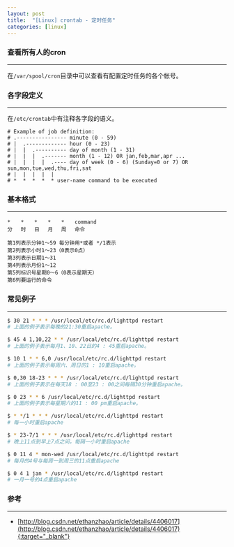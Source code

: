 ```yaml
---
layout: post
title:  "[Linux] crontab - 定时任务"
categories: [linux]
---
```


### 查看所有人的cron
---------------------------

在`/var/spool/cron`目录中可以查看有配置定时任务的各个帐号。


### 各字段定义
---------------------------

在`/etc/crontab`中有注释各字段的语义。

```
# Example of job definition:
# .---------------- minute (0 - 59)
# |  .------------- hour (0 - 23)
# |  |  .---------- day of month (1 - 31)
# |  |  |  .------- month (1 - 12) OR jan,feb,mar,apr ...
# |  |  |  |  .---- day of week (0 - 6) (Sunday=0 or 7) OR sun,mon,tue,wed,thu,fri,sat
# |  |  |  |  |
# *  *  *  *  * user-name command to be executed
```

### 基本格式
---------------------------

```
*　　*　　*　　*　　*　　command
分　 时　 日　 月　 周　 命令

第1列表示分钟1～59 每分钟用*或者 */1表示
第2列表示小时1～23（0表示0点）
第3列表示日期1～31
第4列表示月份1～12
第5列标识号星期0～6（0表示星期天）
第6列要运行的命令
```

### 常见例子
---------------------------

```bash
$ 30 21 * * * /usr/local/etc/rc.d/lighttpd restart
# 上面的例子表示每晚的21:30重启apache。

$ 45 4 1,10,22 * * /usr/local/etc/rc.d/lighttpd restart
# 上面的例子表示每月1、10、22日的4 : 45重启apache。

$ 10 1 * * 6,0 /usr/local/etc/rc.d/lighttpd restart
# 上面的例子表示每周六、周日的1 : 10重启apache。

$ 0,30 18-23 * * * /usr/local/etc/rc.d/lighttpd restart
# 上面的例子表示在每天18 : 00至23 : 00之间每隔30分钟重启apache。

$ 0 23 * * 6 /usr/local/etc/rc.d/lighttpd restart
# 上面的例子表示每星期六的11 : 00 pm重启apache。

$ * */1 * * * /usr/local/etc/rc.d/lighttpd restart
# 每一小时重启apache

$ * 23-7/1 * * * /usr/local/etc/rc.d/lighttpd restart
# 晚上11点到早上7点之间，每隔一小时重启apache

$ 0 11 4 * mon-wed /usr/local/etc/rc.d/lighttpd restart
# 每月的4号与每周一到周三的11点重启apache

$ 0 4 1 jan * /usr/local/etc/rc.d/lighttpd restart
# 一月一号的4点重启apache
```

### 参考
---------------------------

+ [http://blog.csdn.net/ethanzhao/article/details/4406017](http://blog.csdn.net/ethanzhao/article/details/4406017){:target="_blank"}
